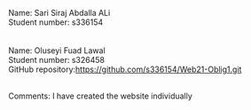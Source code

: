 Name: Sari Siraj Abdalla ALi <br>
Student number: s336154 <br>
<br> <br>
Name: Oluseyi Fuad Lawal <br>
Student number: s326458 <br>
GitHub repository:https://github.com/s336154/Web21-Oblig1.git </br></br>

Comments: I have created the website individually
